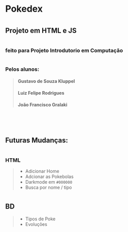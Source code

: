 # <h1> **Pokedex** </h1>
# <h2> **Projeto em HTML e JS** <br>


# <h3> feito para Projeto Introdutorio em Computação 
# <h3> Pelos alunos: 
> <h4> Gustavo de Souza Kluppel <br>
> <h4> Luiz Felipe Rodrigues <br>
> <h4> João Francisco Gralaki <br>

<br>
<br>

# <h2> **Futuras Mudanças:**
# <h3> **HTML**
>  - Adicionar Home <br>
>  - Adcionar as Pokebolas <br>
>  - Darkmode em `#000000`<br>
>  - Busca por nome / tipo <br>

# <h2> **BD**
> - Tipos de Poke <br>
> - Evoluções <br>
